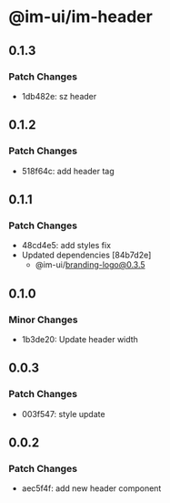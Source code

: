 # @im-ui/im-header

## 0.1.3

### Patch Changes

- 1db482e: sz header

## 0.1.2

### Patch Changes

- 518f64c: add header tag

## 0.1.1

### Patch Changes

- 48cd4e5: add styles fix
- Updated dependencies [84b7d2e]
  - @im-ui/branding-logo@0.3.5

## 0.1.0

### Minor Changes

- 1b3de20: Update header width

## 0.0.3

### Patch Changes

- 003f547: style update

## 0.0.2

### Patch Changes

- aec5f4f: add new header component

